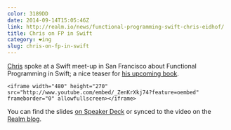 ```yaml
---
color: 3189DD
date: 2014-09-14T15:05:46Z
link: http://realm.io/news/functional-programming-swift-chris-eidhof/
title: Chris on FP in Swift
category: ❤ing
slug: chris-on-fp-in-swift
---
```


[Chris](https://twitter.com/chriseidhof) spoke at a Swift meet-up in San
Francisco about Functional Programming in Swift; a nice teaser for [his upcoming
book][book].

<div class="embed video youtube">
    <style type="text/css" scoped>
        .embed:after {
            padding-top: 56.25% !important;
        }
    </style>

    <iframe width="480" height="270" src="http://www.youtube.com/embed/_ZenKrXkj74?feature=oembed" frameborder="0" allowfullscreen></iframe>
</div>

You can find the slides [on Speaker Deck][speakerdeck] or synced to the video
on the [Realm blog][realm].

[book]: http://www.objc.io/books/
[speakerdeck]: https://speakerdeck.com/chriseidhof/functional-swift-sf
[realm]: http://realm.io/news/functional-programming-swift-chris-eidhof/
